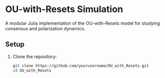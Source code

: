 # OU-with-Resets Simulation

A modular Julia implementation of the OU-with-Resets model for studying consensus and polarization dynamics.

## Setup

1. Clone the repository:
   ```bash
   git clone https://github.com/yourusername/OU_with_Resets.git
   cd OU_with_Resets
